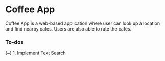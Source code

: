 # Coffee App
Coffee App is a web-based application where user can look up a location and find nearby cafes. Users are also able to rate the cafes. 

### To-dos
(~) 1. Implement Text Search
